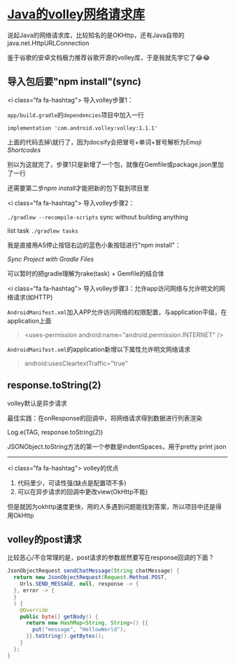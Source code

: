 # [Java的volley网络请求库](/2020/01_1/volley.md)

说起Java的网络请求库，比较知名的是OKHttp，还有Java自带的java.net.HttpURLConnection

鉴于谷歌的安卓文档极力推荐谷歌开源的volley库，于是我就先学它了:joy:😂

## 导入包后要"npm install"(sync)

<i class=“fa fa-hashtag"></i>
导入volley步骤1：

`app/build.gradle`的`dependencies`项目中加入一行

`implementation 'com.android.volley:volley:1.1.1'`

上面的代码去掉\就行了，因为docsify会把冒号+单词+冒号解析为<var class="mark">Emoji Shortcodes</var>

别以为这就完了，步骤1只是新增了一个包，就像在Gemfile或package.json里加了一行

还需要第二步<var class="mark">npm install</var>才能把新的包下载到项目里

<i class=“fa fa-hashtag"></i>
导入volley步骤2：

`./gradlew --recompile-scripts` sync without building anything

list task `./gradlew tasks`

我是直接用AS停止按钮右边的蓝色小象按钮进行"npm install"：

<var class="mark">Sync Project with Gradle Files</var>

可以暂时的把gradle理解为rake(task) + Gemfile的结合体 

<i class=“fa fa-hashtag"></i>
导入volley步骤3：允许app访问网络与允许明文的网络请求(如HTTP)

`AndroidManifest.xml`加入APP允许访问网络的权限配置，与application平级，在application上面

> \<uses-permission android:name="android.permission.INTERNET" />

`AndroidManifest.xml`的application新增以下属性允许明文网络请求

> android:usesCleartextTraffic="true"

## response.toString(2)

volley默认是异步请求

最佳实践：在onResponse的回调中，将网络请求得到数据进行列表渲染

Log.e(TAG, response.toString(<var class="mark">2</var>))

JSONObject.toString方法的第一个参数是indentSpaces，用于pretty print json

---

<i class=“fa fa-hashtag"></i>
volley的优点

1. 代码里少，可读性强(缺点是配置项不多)
2. 可以在异步请求的回调中更改view(OkHttp不能)

但是就因为okhttp速度更快，用的人多遇到问题能找到答案，所以项目中还是得用OkHttp

## volley的post请求

比较恶心/不合常理的是，post请求的参数居然要写在response回调的下面？

```java
JsonObjectRequest sendChatMessage(String chatMessage) {
  return new JsonObjectRequest(Request.Method.POST,
    Urls.SEND_MESSAGE, null, response -> {
  }, error -> {
  }
  ) {
    @Override
    public byte[] getBody() {
      return new HashMap<String, String>() {{
        put("message", "HellowWorld");
      }}.toString().getBytes();
    }
  };
}
```
